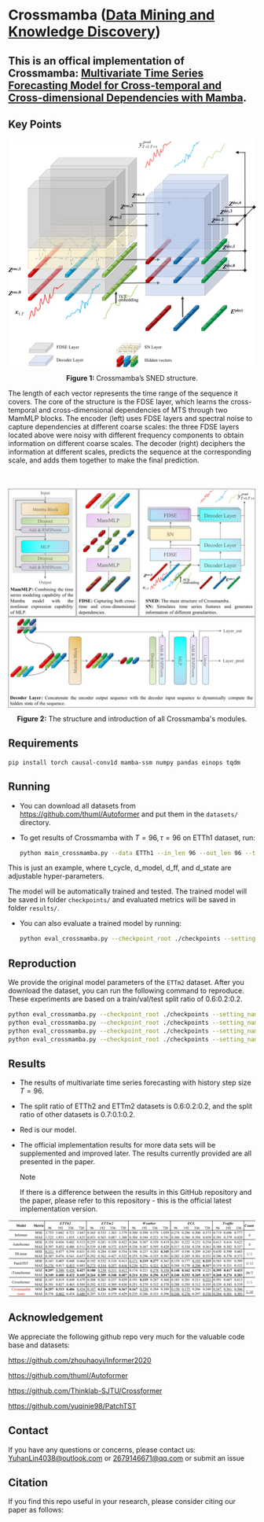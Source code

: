 ```

```

# Crossmamba ([Data Mining and Knowledge Discovery](https://link.springer.com/journal/10618))

## This is an offical implementation of Crossmamba: [Multivariate Time Series Forecasting Model for Cross-temporal and Cross-dimensional Dependencies with Mamba](). 

## Key Points

<div>
    <p align="center">
    	<img src="./img/SNED.jpg" alt="" align=center />
    </p>
    <p align="center">
    	<strong>Figure 1:</strong>
        Crossmamba’s SNED structure.
    </p>
    <p>
         The length of each vector represents the time range of the sequence it covers. The core of the structure is the FDSE layer, which learns the cross-temporal and cross-dimensional dependencies of MTS through two MamMLP blocks. The encoder (left) uses FDSE layers and spectral noise to capture dependencies at different coarse scales: the three FDSE layers located above were noisy with different frequency components to obtain information on different coarse scales. The decoder (right) deciphers the information at different scales, predicts the sequence at the corresponding scale, and adds them together to make the final prediction.
    </p>
</div>
<div style="margin-top: 50px">
    <p align="center">
    	<img src="./img/Model.jpg" alt="" align=center />
    </p>
    <p align="center">
    	<strong>Figure 2:</strong>
        The structure and introduction of all Crossmamba's modules.
    </p>
</div>


## Requirements

```
pip install torch causal-conv1d mamba-ssm numpy pandas einops tqdm
```

## Running

- You can download all datasets from https://github.com/thuml/Autoformer and put them in the `datasets/` directory.

- To get results of Crossmamba with $T=96,\tau=96$ on ETTh1 dataset, run:

  ```bash
  python main_crossmamba.py --data ETTh1 --in_len 96 --out_len 96 --t_cycle 6 --d_model 32 --d_ff 32 --d_state 1
  ```

This is just an example, where t_cycle, d_model, d_ff, and d_state are adjustable hyper-parameters.

The model will be automatically trained and tested. The trained model will be saved in folder `checkpoints/` and evaluated metrics will be saved in folder `results/`.

- You can also evaluate a trained model by running:

  ```bash
  python eval_crossmamba.py --checkpoint_root ./checkpoints --setting_name Crossmamba_ETTh196__in96_seg6__dmodel-32_dstate-1_dff-32_dropout0.2_batch32___lrtype1_itr0
  ```

## Reproduction
We provide the original model parameters of the `ETTm2` dataset. After you download the dataset, you can run the following command to reproduce. These experiments are based on a train/val/test split ratio of 0.6:0.2:0.2.

```bash
python eval_crossmamba.py --checkpoint_root ./checkpoints --setting_name Crossmamba-ETTm2-96-96-code
python eval_crossmamba.py --checkpoint_root ./checkpoints --setting_name Crossmamba-ETTm2-96-192-code 
python eval_crossmamba.py --checkpoint_root ./checkpoints --setting_name Crossmamba-ETTm2-96-336-code 
python eval_crossmamba.py --checkpoint_root ./checkpoints --setting_name Crossmamba-ETTm2-96-720-code
```

## Results

- The results of multivariate time series forecasting with history step size $T=96$. 

- The split ratio of ETTh2 and ETTm2 datasets is 0.6:0.2:0.2, and the split ratio of other datasets is 0.7:0.1:0.2.

- Red is our model.

- The official implementation results for more data sets will be supplemented and improved later. The results currently provided are all presented in the paper.

  > [!NOTE]
  >
  > If there is a difference between the results in this GitHub repository and the paper, please refer to this repository - this is the official latest implementation version.


<p align="center">
<img src="./img/Result.jpg" alt="" align=center />
</p>

## Acknowledgement

We appreciate the following github repo very much for the valuable code base and datasets:

https://github.com/zhouhaoyi/Informer2020

https://github.com/thuml/Autoformer

https://github.com/Thinklab-SJTU/Crossformer

https://github.com/yuqinie98/PatchTST

## Contact

If you have any questions or concerns, please contact us: YuhanLin4038@outlook.com or 2679146671@qq.com or submit an issue

## Citation

If you find this repo useful in your research, please consider citing our paper as follows:

```

```

